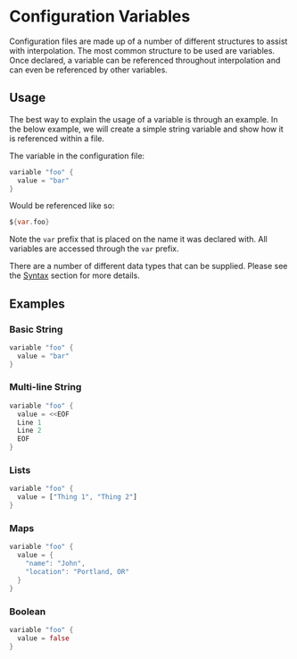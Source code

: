 # Configuration Variables

Configuration files are made up of a number of different structures to assist with interpolation. The most common structure to be used are variables. Once declared, a variable can be referenced throughout interpolation and can even be referenced by other variables.

## Usage

The best way to explain the usage of a variable is through an example. In the below example, we will create a simple string variable and show how it is referenced within a file.

The variable in the configuration file:
```dart
variable "foo" {
  value = "bar"
}
```
Would be referenced like so:
```dart
${var.foo}
```

Note the `var` prefix that is placed on the name it was declared with. All variables are accessed through the `var` prefix.

There are a number of different data types that can be supplied. Please see the [Syntax](overview.md#Syntax) section for more details.

## Examples

### Basic String
```dart
variable "foo" {
  value = "bar"
}
```

### Multi-line String
```dart
variable "foo" {
  value = <<EOF
  Line 1
  Line 2
  EOF
}
```

### Lists
```dart
variable "foo" {
  value = ["Thing 1", "Thing 2"]
}
```

### Maps
```dart
variable "foo" {
  value = {
    "name": "John",
    "location": "Portland, OR"
  }
}
```

### Boolean
```dart
variable "foo" {
  value = false
}
```
